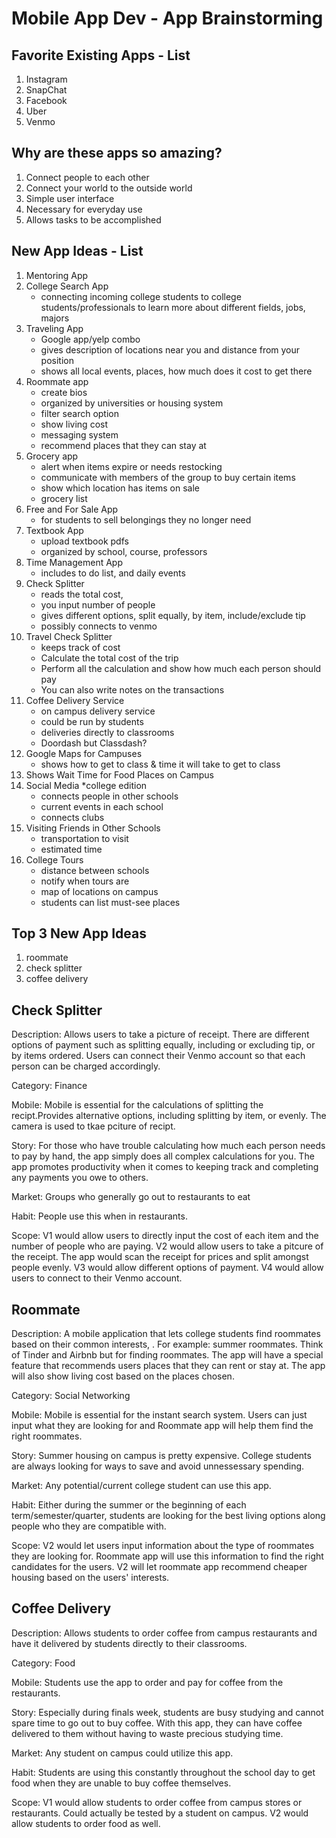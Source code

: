 Mobile App Dev - App Brainstorming
===

## Favorite Existing Apps - List
1. Instagram
2. SnapChat
3. Facebook
4. Uber
5. Venmo

## Why are these apps so amazing?
1. Connect people to each other
2. Connect your world to the outside world
3. Simple user interface 
4. Necessary for everyday use
5. Allows tasks to be accomplished

## New App Ideas - List
1. Mentoring App
2. College Search App
    - connecting incoming college students to college students/professionals to learn more about different fields, jobs, majors
3. Traveling App
    - Google app/yelp combo
    - gives description of locations near you and distance from your position
    - shows all local events, places, how much does it cost to get there
4. Roommate app 
    - create bios
    - organized by universities or housing system
    - filter search option
    - show living cost
    - messaging system
    - recommend places that they can stay at 
5. Grocery app
    - alert when items expire or needs restocking
    - communicate with members of the group to buy certain items
    - show which location has items on sale
    - grocery list
6. Free and For Sale App
    - for students to sell belongings they no longer need
7. Textbook App
    - upload textbook pdfs
    - organized by school, course, professors
8. Time Management App
    - includes to do list, and daily events
9. Check Splitter
    - reads the total cost, 
    - you input number of people
    - gives different options, split equally, by item, include/exclude tip
    - possibly connects to venmo
10. Travel Check Splitter
    - keeps track of cost 
    - Calculate the total cost of the trip
    - Perform all the calculation and show how much each person should pay
    - You can also write notes on the transactions
11. Coffee Delivery Service
    - on campus delivery service
    - could be run by students
    - deliveries directly to classrooms
    - Doordash but Classdash?
12. Google Maps for Campuses
    - shows how to get to class & time it will take to get to class
13. Shows Wait Time for Food Places on Campus
14. Social Media *college edition
    - connects people in other schools
    - current events in each school
    - connects clubs
16. Visiting Friends in Other Schools
    - transportation to visit
    - estimated time
16. College Tours
    - distance between schools
    - notify when tours are
    - map of locations on campus
    - students can list must-see places

## Top 3 New App Ideas
   1. roommate 
   2. check splitter 
   3. coffee delivery 

## Check Splitter
Description: Allows users to take a picture of receipt. There are different options of payment such as splitting equally, including or excluding tip, or by items ordered. Users can connect their Venmo account so that each person can be charged accordingly.

Category: Finance

Mobile: Mobile is essential for the calculations of splitting the recipt.Provides alternative options, including splitting by item, or evenly. The camera is used to tkae pciture of recipt.

Story: For those who have trouble calculating how much each person needs to pay by hand, the app simply does all complex calculations for you. The app promotes productivity when it comes to keeping track and completing any payments you owe to others.

Market: Groups who generally go out to restaurants to eat

Habit: People use this when in restaurants.

Scope: V1 would allow users to directly input the cost of each item and the number of people who are paying. V2 would allow users to take a pitcure of the receipt. The app would scan the receipt for prices and split amongst people evenly. V3 would allow different options of payment. V4 would allow users to connect to their Venmo account.



## Roommate
Description: A mobile application that lets college students find roommates based on their common interests, . For example: summer roommates. Think of Tinder and Airbnb but for finding roommates. The app will have a special feature that recommends users places that they can rent or stay at. The app will also show living cost based on the places chosen. 

Category: Social Networking

Mobile: Mobile is essential for the instant search system. Users can just input what they are looking for and Roommate app will help them find the right roommates.

Story: Summer housing on campus is pretty expensive. College students are always looking for ways to save and avoid unnessessary spending. 

Market: Any potential/current college student can use this app.

Habit: Either during the summer or the beginning of each term/semester/quarter, students are looking for the best living options along people who they are compatible with.

Scope: V2 would let users input information about the type of roommates they are looking for. Roommate app will use this information to find the right candidates for the users. V2 will let roommate app recommend cheaper housing based on the users' interests.  


## Coffee Delivery
Description: Allows students to order coffee from campus restaurants and have it delivered by students directly to their classrooms. 

Category: Food

Mobile: Students use the app to order and pay for coffee from the restaurants. 

Story: Especially during finals week, students are busy studying and cannot spare time to go out to buy coffee.  With this app, they can have coffee delivered to them without having to waste precious studying time.

Market: Any student on campus could utilize this app. 

Habit: Students are using this constantly throughout the school day to get food when they are unable to buy coffee themselves.

Scope: V1 would allow students to order coffee from campus stores or restaurants. Could actually be tested by a student on campus. V2 would allow students to order food as well.


